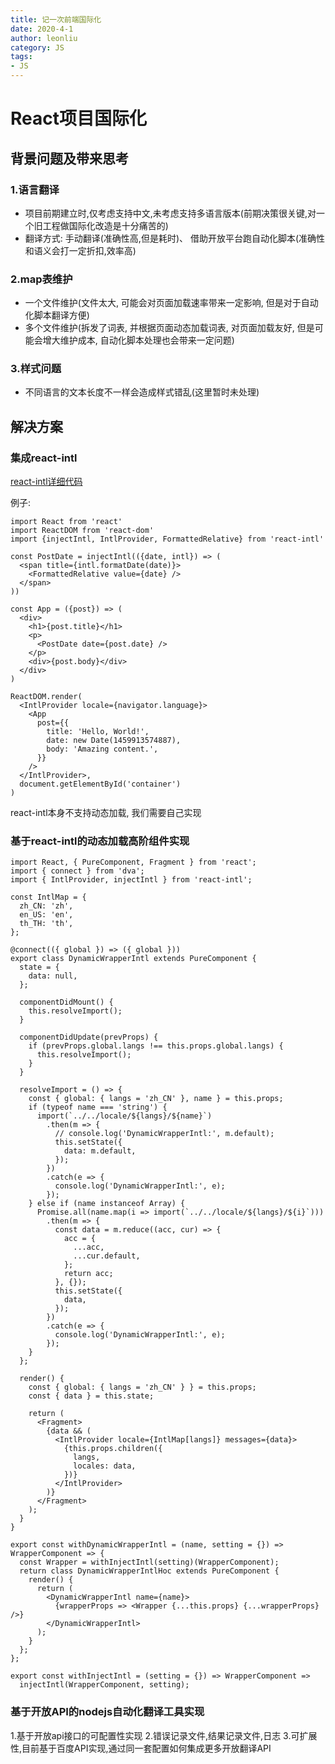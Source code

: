 ```yaml
---
title: 记一次前端国际化
date: 2020-4-1
author: leonliu
category: JS
tags:
- JS
---
```


# React项目国际化
## 背景问题及带来思考
<!--more-->
### 1.语言翻译
- 项目前期建立时,仅考虑支持中文,未考虑支持多语言版本(前期决策很关键,对一个旧工程做国际化改造是十分痛苦的)
- 翻译方式: 手动翻译(准确性高,但是耗时)、 借助开放平台跑自动化脚本(准确性和语义会打一定折扣,效率高)

### 2.map表维护
- 一个文件维护(文件太大, 可能会对页面加载速率带来一定影响, 但是对于自动化脚本翻译方便)
- 多个文件维护(拆发了词表, 并根据页面动态加载词表, 对页面加载友好, 但是可能会增大维护成本, 自动化脚本处理也会带来一定问题)

### 3.样式问题
- 不同语言的文本长度不一样会造成样式错乱(这里暂时未处理)

## 解决方案
### 集成react-intl

[react-intl详细代码](https://github.com/lord2416/leon-cli)

例子:

```
import React from 'react'
import ReactDOM from 'react-dom'
import {injectIntl, IntlProvider, FormattedRelative} from 'react-intl'

const PostDate = injectIntl(({date, intl}) => (
  <span title={intl.formatDate(date)}>
    <FormattedRelative value={date} />
  </span>
))

const App = ({post}) => (
  <div>
    <h1>{post.title}</h1>
    <p>
      <PostDate date={post.date} />
    </p>
    <div>{post.body}</div>
  </div>
)

ReactDOM.render(
  <IntlProvider locale={navigator.language}>
    <App
      post={{
        title: 'Hello, World!',
        date: new Date(1459913574887),
        body: 'Amazing content.',
      }}
    />
  </IntlProvider>,
  document.getElementById('container')
)
```
react-intl本身不支持动态加载, 我们需要自己实现

### 基于react-intl的动态加载高阶组件实现
```
import React, { PureComponent, Fragment } from 'react';
import { connect } from 'dva';
import { IntlProvider, injectIntl } from 'react-intl';

const IntlMap = {
  zh_CN: 'zh',
  en_US: 'en',
  th_TH: 'th',
};

@connect(({ global }) => ({ global }))
export class DynamicWrapperIntl extends PureComponent {
  state = {
    data: null,
  };

  componentDidMount() {
    this.resolveImport();
  }

  componentDidUpdate(prevProps) {
    if (prevProps.global.langs !== this.props.global.langs) {
      this.resolveImport();
    }
  }

  resolveImport = () => {
    const { global: { langs = 'zh_CN' }, name } = this.props;
    if (typeof name === 'string') {
      import(`../../locale/${langs}/${name}`)
        .then(m => {
          // console.log('DynamicWrapperIntl:', m.default);
          this.setState({
            data: m.default,
          });
        })
        .catch(e => {
          console.log('DynamicWrapperIntl:', e);
        });
    } else if (name instanceof Array) {
      Promise.all(name.map(i => import(`../../locale/${langs}/${i}`)))
        .then(m => {
          const data = m.reduce((acc, cur) => {
            acc = {
              ...acc,
              ...cur.default,
            };
            return acc;
          }, {});
          this.setState({
            data,
          });
        })
        .catch(e => {
          console.log('DynamicWrapperIntl:', e);
        });
    }
  };

  render() {
    const { global: { langs = 'zh_CN' } } = this.props;
    const { data } = this.state;

    return (
      <Fragment>
        {data && (
          <IntlProvider locale={IntlMap[langs]} messages={data}>
            {this.props.children({
              langs,
              locales: data,
            })}
          </IntlProvider>
        )}
      </Fragment>
    );
  }
}

export const withDynamicWrapperIntl = (name, setting = {}) => WrapperComponent => {
  const Wrapper = withInjectIntl(setting)(WrapperComponent);
  return class DynamicWrapperIntlHoc extends PureComponent {
    render() {
      return (
        <DynamicWrapperIntl name={name}>
          {wrapperProps => <Wrapper {...this.props} {...wrapperProps} />}
        </DynamicWrapperIntl>
      );
    }
  };
};

export const withInjectIntl = (setting = {}) => WrapperComponent =>
  injectIntl(WrapperComponent, setting);
```

### 基于开放API的nodejs自动化翻译工具实现
1.基于开放api接口的可配置性实现
2.错误记录文件,结果记录文件,日志
3.可扩展性,目前基于百度API实现,通过同一套配置如何集成更多开放翻译API